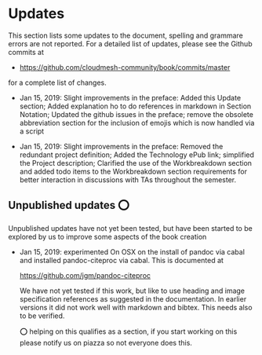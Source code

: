 # Updates

This section lists some updates to the document, spelling and grammare
errors are not reported. For a detailed list of updates, please see
the Github commits at

* <https://github.com/cloudmesh-community/book/commits/master>

for a complete list of changes.

* Jan 15, 2019: Slight improvements in the preface:   Added this Update
  section; Added explanation ho to do
  references in markdown in Section Notation; Updated the github issues
  in the preface; remove the obsolete abbreviation section for the
  inclusion of emojis which is now handled via a script

* Jan 15, 2019: Slight improvements in the preface:
  Removed the redundant project definition; Added the
  Technology ePub link; simplified the Project description; Clarified
  the use of the Workbreakdown section and added todo items to the
  Workbreakdown section requirements for better
  interaction in discussions with TAs throughout the semester.

## Unpublished updates :o:

Unpublished updates have not yet been tested, but have been started to
be explored by us to improve some aspects of the book creation

* Jan 15, 2019: experimented On OSX on the install of pandoc via cabal
  and installed pandoc-citeproc via cabal. This is documented at

  <https://github.com/jgm/pandoc-citeproc>

  We have not yet tested if this work, but like to use heading and image
  specification references as suggested in the documentation. In earlier versions it did not
  work well with markdown and bibtex. This needs also to be verified.

  :o: helping on this qualifies as a section, if you start working
  on this please notify us on piazza so not everyone does this.
